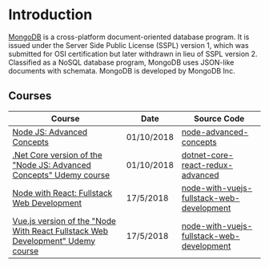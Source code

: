# Introduction
[MongoDB](https://en.wikipedia.org/wiki/MongoDB) is a cross-platform document-oriented database program. It is issued under the Server Side Public License (SSPL) version 1, which was submitted for OSI certification but later withdrawn in lieu of SSPL version 2. Classified as a NoSQL database program, MongoDB uses JSON-like documents with schemata. MongoDB is developed by MongoDB Inc.

## Courses
| Course                                                                                                                                         | Date               | Source Code                                                                                         |
| ----------------------------------------------------------------------------------------------------------------------------------------------- | ------------------- | --------------------------------------------------------------------------------------------------- |
| [Node JS: Advanced Concepts](/backend/nodejs-advanced-node-for-developers.md)                                                                                                               | 01/10/2018 | [node-advanced-concepts](https://github.com/peelmicro/node-advanced-concepts) |
| [.Net Core version of the "Node JS: Advanced Concepts" Udemy course](/projects/dotnet-core-react-redux-advanced.md)                                         | 01/10/2018 | [dotnet-core-react-redux-advanced](https://github.com/peelmicro/dot-net-core-react-redux-advanced) |
| [Node with React: Fullstack Web Development](/backend/nodejs-node-with-react-fullstack-web-development.md)| 17/5/2018 | [node-with-vuejs-fullstack-web-development](https://github.com/peelmicro/node-with-react-fullstack-web-development)         |
| [Vue.js version of the "Node With React Fullstack Web Development" Udemy course](/projects/node-with-vuejs-fullstack-web-development.md)                   | 17/5/2018 | [node-with-vuejs-fullstack-web-development](https://github.com/peelmicro/node-with-vuejs-fullstack-web-development)|
